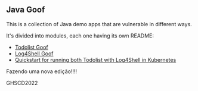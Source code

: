 ## Java Goof

This is a collection of Java demo apps that are vulnerable in different ways.

It's divided into modules, each one having its own README:

* [Todolist Goof](todolist-goof/README.md)
* [Log4Shell Goof](log4shell-goof/README.md)
* [Quickstart for running both Todolist with Log4Shell in Kubernetes](README-K8S.md)


Fazendo uma nova edição!!!!

GHSCD2022
